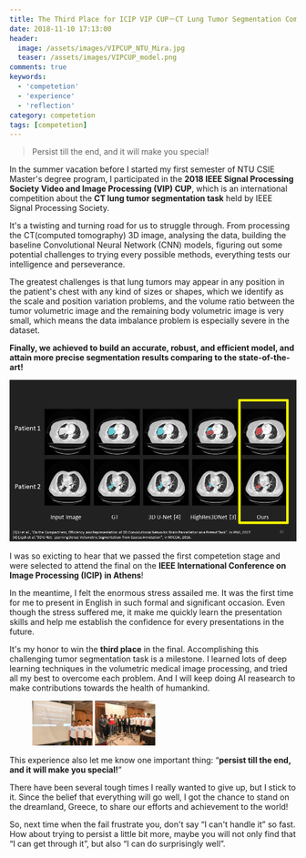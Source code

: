 ```yaml
---
title: The Third Place for ICIP VIP CUP－CT Lung Tumor Segmentation Competition
date: 2018-11-10 17:13:00
header:
  image: /assets/images/VIPCUP_NTU_Mira.jpg
  teaser: /assets/images/VIPCUP_model.png
comments: true
keywords:
  - 'competetion'
  - 'experience'
  - 'reflection'
category: competetion
tags: [competetion]
---
```


> Persist till the end, and it will make you special!

In the summer vacation before I started my first semester of NTU CSIE Master's degree program, I participated in the **2018 IEEE Signal Processing Society Video and Image Processing (VIP) CUP**, which is an international competition about the **CT lung tumor segmentation task** held by IEEE Signal Processing Society.

It's a twisting and turning road for us to struggle through. From processing the CT(computed tomography) 3D image, analysing the data, building the baseline Convolutional Neural Network (CNN) models, figuring out some potential challenges to trying every possible methods, everything tests our intelligence and perseverance.

The greatest challenges is that lung tumors may appear in any position in the patient's chest with any kind of sizes or shapes, which we identify as the scale and position variation problems, and the volume ratio between the tumor volumetric image and the remaining body volumetric image is very small, which means the data imbalance problem is especially severe in the dataset.

**Finally, we achieved to build an accurate, robust, and efficient model, and attain more precise segmentation results comparing to the state-of-the-art!**

<img src="/assets/images/VIPCUP_model.png">

I was so exicting to hear that we passed the first competetion stage and were selected to attend the final on the **IEEE International Conference on Image Processing (ICIP) in Athens**!

In the meantime, I felt the enormous stress assailed me. It was the first time for me to present in English in such formal and significant occasion. Even though the stress suffered me, it make me quickly learn the presentation skills and help me establish the confidence for every presentations in the future.

It's my honor to win the **third place** in the final. Accomplishing this challenging tumor segmentation task is a milestone. I learned lots of deep learning techniques in the volumetric medical image processing, and tried all my best to overcome each problem. And I will keep doing AI reasearch to make contributions towards the health of humankind.

<figure class="half">
    <img src="/assets/images/VIP_CUP_reporters.jpg" height="25%" width="25%">
    <img src="/assets/images/VIP_CUP_everyone.jpg" height="25%" width="25%">
</figure>

This experience also let me know one important thing: “**persist till the end, and it will make you special!**”

There have been several tough times I really wanted to give up, but I stick to it. Since the belief that everything will go well, I got the chance to stand on the dreamland, Greece, to share our efforts and achievement to the world!

So, next time when the fail frustrate you, don't say “I can't handle it” so fast. How about trying to persist a little bit more, maybe you will not only find that “I can get through it”, but also “I can do surprisingly well”.
